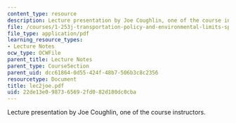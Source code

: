 ```yaml
---
content_type: resource
description: Lecture presentation by Joe Coughlin, one of the course instructors.
file: /courses/1-253j-transportation-policy-and-environmental-limits-spring-2004/22de13e0987365692fd082d180dc0cba_lec2joe.pdf
file_type: application/pdf
learning_resource_types:
- Lecture Notes
ocw_type: OCWFile
parent_title: Lecture Notes
parent_type: CourseSection
parent_uid: dcc61864-0d55-424f-48b7-506b3c8c2356
resourcetype: Document
title: lec2joe.pdf
uid: 22de13e0-9873-6569-2fd0-82d180dc0cba
---
```

Lecture presentation by Joe Coughlin, one of the course instructors.

